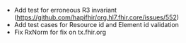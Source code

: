 * Add test for erroneous R3 invariant (https://github.com/hapifhir/org.hl7.fhir.core/issues/552)
* Add test cases for Resource id and Element id validation
* Fix RxNorm for fix on tx.fhir.org